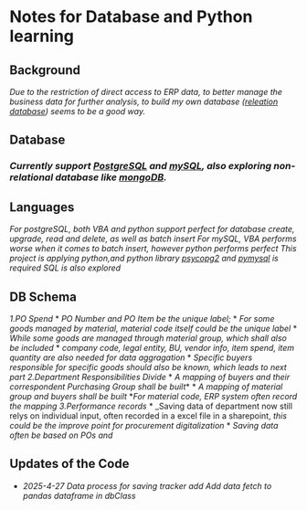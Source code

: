 # Notes for Database and Python learning

## Background

 _Due to the restriction of direct access to ERP data, to better manage the business data for further analysis,_
 _to build my own database (<ins>releation database</ins>) seems to be a good way._

## Database 
### _Currently support <ins>PostgreSQL</ins> and <ins>mySQL</ins>, also exploring non-relational database like <ins>mongoDB</ins>._

## Languages
 _For postgreSQL, both VBA and python support perfect for database create, upgrade, read and delete, as well as batch insert_
 _For mySQL, VBA performs worse when it comes to batch insert, however python performs perfect_
 _This project is applying python,and python library <ins>psycopg2</ins> and <ins>pymysql</ins> is required_
 _SQL is also explored_

 ## DB Schema
 _1.PO Spend_
    * _PO Number and PO Item be the unique label;_
    * _For some goods managed by material, material code itself could be the unique label_
    * _While some goods are managed through material group, which shall also be included_
    * _company code, legal entity, BU, vendor info, item spend, item quantity are also needed for data aggragation_
    * _Specific buyers responsible for specific goods should also be known, which leads to next part_
_2.Department Responsibilities Divide_
    * _A mapping of buyers and their correspondent Purchasing Group shall be built_*
    * _A mapping of material group and buyers shall be built_
    *_For material code, ERP system often record the mapping_
_3.Performance records_
    * _Saving data of department now still relys on individual input, often recorded in a excel file in a sharepoint,
      _this could be the improve point for procurement digitalization_
    * _Saving data often be based on POs and_

## Updates of the Code
* _2025-4-27_
    _Data process for saving tracker add_
    _Add data fetch to pandas dataframe in dbClass_
    


